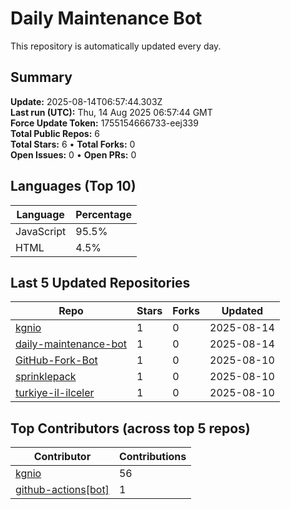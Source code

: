 # Daily Maintenance Bot

This repository is automatically updated every day.

## Summary
<!-- STATS:START -->
**Update:** 2025-08-14T06:57:44.303Z  
**Last run (UTC):** Thu, 14 Aug 2025 06:57:44 GMT  
**Force Update Token:** 1755154666733-eej339  
**Total Public Repos:** 6  
**Total Stars:** 6 • **Total Forks:** 0  
**Open Issues:** 0 • **Open PRs:** 0
<!-- STATS:END -->

## Languages (Top 10)
<!-- LANGS:START -->
Language | Percentage
--- | ---
JavaScript | 95.5%
HTML | 4.5%
<!-- LANGS:END -->

## Last 5 Updated Repositories
<!-- RECENT:START -->
Repo | Stars | Forks | Updated
--- | --- | --- | ---
[kgnio](https://github.com/kgnio/kgnio) | 1 | 0 | 2025-08-14
[daily-maintenance-bot](https://github.com/kgnio/daily-maintenance-bot) | 1 | 0 | 2025-08-14
[GitHub-Fork-Bot](https://github.com/kgnio/GitHub-Fork-Bot) | 1 | 0 | 2025-08-10
[sprinklepack](https://github.com/kgnio/sprinklepack) | 1 | 0 | 2025-08-10
[turkiye-il-ilceler](https://github.com/kgnio/turkiye-il-ilceler) | 1 | 0 | 2025-08-10
<!-- RECENT:END -->

## Top Contributors (across top 5 repos)
<!-- CONTRIB:START -->
Contributor | Contributions
--- | ---
[kgnio](https://github.com/kgnio) | 56
[github-actions[bot]](https://github.com/apps/github-actions) | 1
<!-- CONTRIB:END -->
